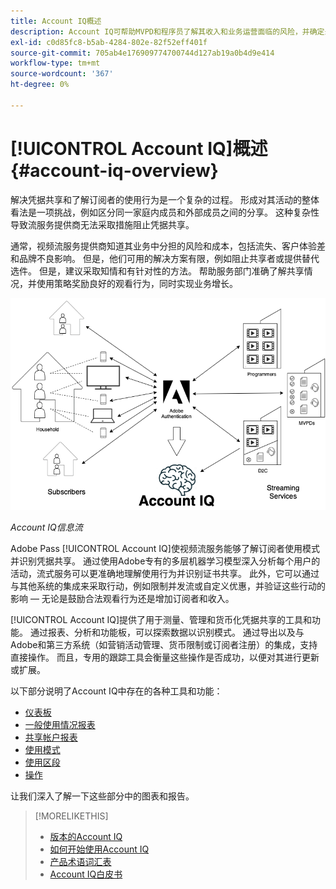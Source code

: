 ```yaml
---
title: Account IQ概述
description: Account IQ可帮助MVPD和程序员了解其收入和业务运营面临的风险，并确定最有效的行动来减轻凭据欺诈的影响。
exl-id: c0d85fc8-b5ab-4284-802e-82f52eff401f
source-git-commit: 705ab4e176909774700744d127ab19a0b4d9e414
workflow-type: tm+mt
source-wordcount: '367'
ht-degree: 0%

---
```


# [!UICONTROL Account IQ]概述 {#account-iq-overview}

解决凭据共享和了解订阅者的使用行为是一个复杂的过程。 形成对其活动的整体看法是一项挑战，例如区分同一家庭内成员和外部成员之间的分享。 这种复杂性导致流服务提供商无法采取措施阻止凭据共享。

通常，视频流服务提供商知道其业务中分担的风险和成本，包括流失、客户体验差和品牌不良影响。 但是，他们可用的解决方案有限，例如阻止共享者或提供替代选件。 但是，建议采取知情和有针对性的方法。 帮助服务部门准确了解共享情况，并使用策略奖励良好的观看行为，同时实现业务增长。</span>

![Account IQ流程图](assets/aiq-intro.png)

*Account IQ信息流*

Adobe Pass [!UICONTROL Account IQ]使视频流服务能够了解订阅者使用模式并识别凭据共享。 通过使用Adobe专有的多层机器学习模型深入分析每个用户的活动，流式服务可以更准确地理解使用行为并识别证书共享。 此外，它可以通过与其他系统的集成来采取行动，例如限制并发流或自定义优惠，并验证这些行动的影响 — 无论是鼓励合法观看行为还是增加订阅者和收入。

[!UICONTROL Account IQ]提供了用于测量、管理和货币化凭据共享的工具和功能。 通过报表、分析和功能板，可以探索数据以识别模式。 通过导出以及与Adobe和第三方系统（如营销活动管理、货币限制或订阅者注册）的集成，支持直接操作。 而且，专用的跟踪工具会衡量这些操作是否成功，以便对其进行更新或扩展。

以下部分说明了Account IQ中存在的各种工具和功能：

* [仪表板](/help/accountiq/introduction-dashboard.md)
* [一般使用情况报表](/help/accountiq/general-usage-reports.md)
* [共享帐户报表](/help/accountiq/shared-acc-reports.md)
* [使用模式](/help/accountiq/usage-patterns.md)
* [使用区段](/help/accountiq/work-with-segments.md)
* [操作](/help/accountiq/operations.md)

让我们深入了解一下这些部分中的图表和报告。

>[!MORELIKETHIS]
>
>* [版本的Account IQ](/help/accountiq/versions-aiq.md)
>* [如何开始使用Account IQ](/help/accountiq/get-started.md)
>* [产品术语词汇表](/help/accountiq/product-concepts.md)
>* [Account IQ白皮书](https://www.adobe.com/content/dam/dx/us/en/products/primetime/resources/primetime-account-iq-whitepaper.pdf)


